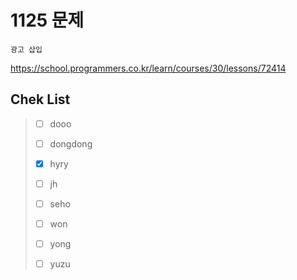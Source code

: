 # 1125 문제

```
광고 삽입
```

https://school.programmers.co.kr/learn/courses/30/lessons/72414

## Chek List

> - [ ] dooo
> 
> - [ ] dongdong
> 
> - [x] hyry
> 
> - [ ] jh
> 
> - [ ] seho
> 
> - [ ] won
> 
> - [ ] yong
> 
> - [ ] yuzu
